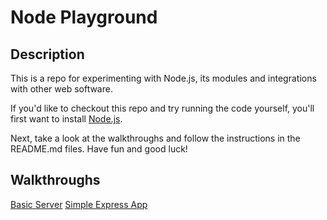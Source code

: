 Node Playground
===============

Description
---------------
This is a repo for experimenting with Node.js, its modules and integrations with other web software.

If you'd like to checkout this repo and try running the code yourself, you'll first want to install [Node.js](http://nodejs.org).

Next, take a look at the walkthroughs and follow the instructions in the README.md files. Have fun and good luck!

Walkthroughs
---------------
[Basic Server](https://github.com/josiahsavary/Node-Playground/tree/master/basic_server)
[Simple Express App](https://github.com/josiahsavary/Node-Playground/tree/master/simple_express_app)